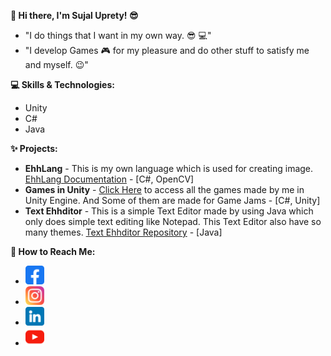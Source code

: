 **👋 Hi there, I'm Sujal Uprety! 😎**

* "I do things that I want in my own way. 😎 💻" 
* "I develop Games 🎮 for my pleasure and do other stuff to satisfy me and myself. 😉"

**💻 Skills & Technologies:**

* Unity
* C#
* Java

**✨ Projects:**

* **EhhLang** - This is my own language which is used for creating image. [EhhLang Documentation](https://ehhlang.github.io/ehhlang.html) -  [C#, OpenCV]
* **Games in Unity** - [Click Here](https://sujalisdead.itch.io) to access all the games made by me in Unity Engine. And Some of them are made for Game Jams - [C#, Unity]
* **Text Ehhditor** - This is a simple Text Editor made by using Java which only does simple text editing like Notepad. This Text Editor also have so many themes. [Text Ehhditor Repository](https://github.com/SujalUprety/Text-Ehhditor) - [Java]

**💬 How to Reach Me:**

* [<img src="facebook.svg" alt="Facebook" width="30px" height="30px">](https://www.facebook.com/SujalisDead)
* [<img src="instagram.png" alt="Instagram" width="30px" height="30px">](https://www.instagram.com/sujal_isdead/)
* [<img src="linkedin.png" alt="LinkedIn" width="30px" height="30px">](https://www.linkedin.com/in/sujal-uprety-92765019a/)
* [<img src="youtube.png" alt="Youtube" width="30px" height="30px">](https://https://www.youtube.com/@SujalUprety/)
